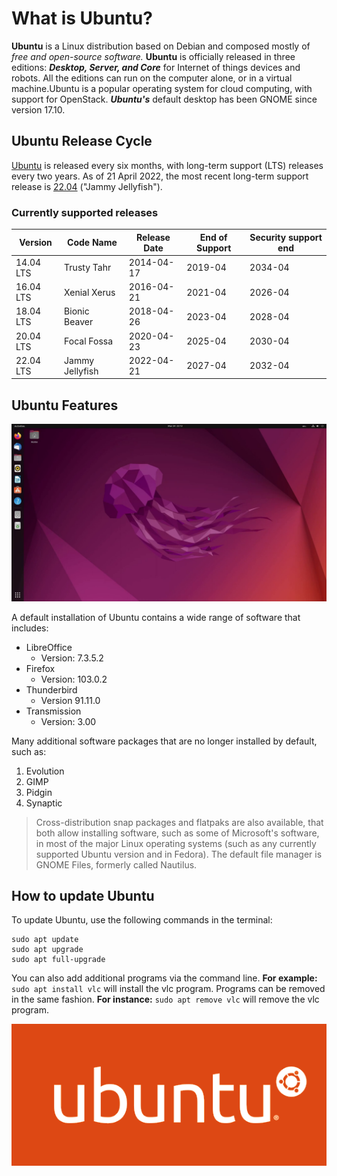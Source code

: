 # What is Ubuntu?

**Ubuntu** is a Linux distribution based on Debian and composed mostly of *free and open-source software.* **Ubuntu** is officially released in three editions: ***Desktop, Server, and Core*** for Internet of things devices and robots. All the editions can run on the computer alone, or in a virtual machine.Ubuntu is a popular operating system for cloud computing, with support for OpenStack. ***Ubuntu's*** default desktop has been GNOME since version 17.10.

## Ubuntu Release Cycle

[Ubuntu](https://ubuntu.com/) is released every six months, with long-term support (LTS) releases every two years. As of 21 April 2022, the most recent long-term support release is [22.04](https://ubuntu.com/download/desktop) ("Jammy Jellyfish").

### Currently supported releases

| Version   | Code Name       | Release Date | End of Support | Security support end |
| --------- | --------------- | ------------ | -------------- | -------------------- |
| 14.04 LTS | Trusty Tahr     | 2014-04-17   | 2019-04        | 2034-04              |
| 16.04 LTS | Xenial Xerus    | 2016-04-21   | 2021-04        | 2026-04              |
| 18.04 LTS | Bionic Beaver   | 2018-04-26   | 2023-04        | 2028-04              |
| 20.04 LTS | Focal Fossa     | 2020-04-23   | 2025-04        | 2030-04              |
| 22.04 LTS | Jammy Jellyfish | 2022-04-21   | 2027-04        | 2032-04              |

## Ubuntu Features

![Ubuntu desktop](ubuntu-desktop.png)

A default installation of Ubuntu contains a wide range of software that includes:
* LibreOffice
  * Version: 7.3.5.2
* Firefox
  * Version: 103.0.2
* Thunderbird
  * Version 91.11.0
* Transmission
  * Version: 3.00

Many additional software packages that are no longer installed by default, such as:
1. Evolution
2. GIMP
3. Pidgin
4. Synaptic

> Cross-distribution snap packages and flatpaks are also available, that both allow installing software, such as some of Microsoft's software, in most of the major Linux operating systems (such as any currently supported Ubuntu version and in Fedora). The default file manager is GNOME Files, formerly called Nautilus.
## How to update Ubuntu
To update Ubuntu, use the following commands in the terminal:

```
sudo apt update
sudo apt upgrade
sudo apt full-upgrade
```
You can also add additional programs via the command line. **For example:** `sudo apt install vlc` will install the vlc program. Programs can be removed in the same fashion. **For instance:** `sudo apt remove vlc` will remove the vlc program.

![Ubuntu logo](ubuntu-logo.png)
